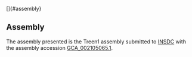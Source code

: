 []{#assembly}

Assembly
--------

The assembly presented is the Treen1 assembly submitted to
[INSDC](http://www.insdc.org) with the assembly accession
[GCA\_002105065.1](http://www.ebi.ac.uk/ena/data/view/GCA_002105065.1).
